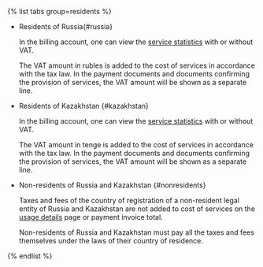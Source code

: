 {% list tabs group=residents %}


- Residents of Russia{#russia}

  In the billing account, one can view the [service statistics](../operations/check-charges.md) with or without VAT.

  The VAT amount in rubles is added to the cost of services in accordance with the tax law. In the payment documents and documents confirming the provision of services, the VAT amount will be shown as a separate line.


- Residents of Kazakhstan {#kazakhstan}

  In the billing account, one can view the [service statistics](../operations/check-charges.md) with or without VAT.

  The VAT amount in tenge is added to the cost of services in accordance with the tax law. In the payment documents and documents confirming the provision of services, the VAT amount will be shown as a separate line.

- Non-residents of Russia and Kazakhstan {#nonresidents}

  Taxes and fees of the country of registration of a non-resident legal entity of Russia and Kazakhstan are not added to cost of services on the [usage details](../operations/check-charges.md) page or payment invoice total.

  Non-residents of Russia and Kazakhstan must pay all the taxes and fees themselves under the laws of their country of residence.

{% endlist %}